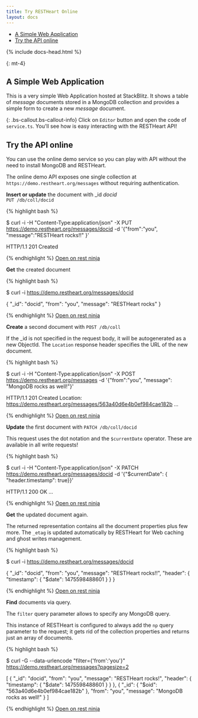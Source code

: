 ```yaml
---
title: Try RESTHeart Online
layout: docs
---
```


<div markdown="1" class="d-none d-xl-block col-xl-2 order-last bd-toc">

-   [A Simple Web Application](#a-simple-web-application)
-   [Try the API online](#try-the-api-online)

</div>
<div markdown="1" class="col-12 col-md-9 col-xl-8 py-md-3 bd-content pt-0">

{% include docs-head.html %}

{: mt-4}
## A Simple Web Application

This is a very simple Web Application hosted at StackBlitz. It shows a table of *message* documents stored in a MongoDB collection and provides a simple form to create a new *message* document.

{: .bs-callout.bs-callout-info}
Click on `Editor` button and open the code of `service.ts`. You'll see how is easy interacting with the RESTHeart API!

<div id="demo"></div>

<script type="text/javascript">
StackBlitzSDK.embedProjectId('demo', 'restheart-ng-demo', {
  openFile: 'src/app/service.ts',
  view: 'preview',
  width: "100%",
  height: "660px",
  hideNavigation: true,
  forceEmbedLayout: true
});
</script>

## Try the API online

You can use the online demo service so you can play with API without the need to install MongoDB and RESTHeart.

The online demo API exposes one single collection at `https://demo.restheart.org/messages` without requiring authentication.


<div class="row mt-3">
    <div class="col-lg-3 pt-2">
        <p><strong>Insert or update</strong> the document with _id <i>docid</i><br />
        <code>PUT /db/coll/docid</code></p>
    </div>
    <div class="col-lg-9">
{% highlight bash %}

$ curl -i -H "Content-Type:application/json" -X PUT https://demo.restheart.org/messages/docid -d '{"from":"you", "message":"RESTHeart rocks!!" }'

HTTP/1.1 201 Created

{% endhighlight %}
        <a href="http://restninja.io/share/607325d540eaa2eac909116d619be26ad21a9055/60" class="btn btn-sm float-right" target="_blank">Open on rest ninja</a>
    </div>
</div>

<div class="row mt-3">
    <div class="col-lg-3 pt-2">
        <p><strong>Get</strong> the created document</p>
    </div>
    <div class="col-lg-9">
{% highlight bash %}

$ curl -i https://demo.restheart.org/messages/docid

{
	"_id": "docid",
	"from": "you",
	"message": "RESTHeart rocks"
}

{% endhighlight %}
    <a href="https://restninja.io/share/7da53c179386d7df995c1e5574984d700cc0aef7/4" class="btn btn-sm float-right" target="_blank">Open on rest ninja</a>
    </div>
</div>

<div class="row mt-3">
    <div class="col-lg-3 pt-2">
        <p><strong>Create</strong> a second document with <code>POST /db/coll</code></p>
        <p>If the _id is not specified in the request body, it will be autogenerated as a new ObjectId. The <code>Location</code> response header specifies the URL of the new document.</p>
    </div>
    <div class="col-lg-9">
{% highlight bash %}

$ curl -i -H "Content-Type:application/json" -X POST https://demo.restheart.org/messages -d '{"from":"you", "message": "MongoDB rocks as well!"}'

HTTP/1.1 201 Created
Location: https://demo.restheart.org/messages/563a40d6e4b0ef984cae182b
...

{% endhighlight %}
    <a href="http://restninja.io/share/1fd808b1f51037c8b2b36d43d6bc315a0325029c/3" class="btn btn-sm float-right" target="_blank">Open on rest ninja</a>
    </div>
</div>

<div class="row mt-3">
    <div class="col-lg-3 pt-2">
        <p><strong>Update</strong> the first document with <code>PATCH /db/coll/docid</code></p>
        <p>This request uses the dot notation and the <code>$currentDate</code> operator. These are available in all write requests!</p>
    </div>
    <div class="col-lg-9">
{% highlight bash %}

$ curl -i -H "Content-Type:application/json" -X PATCH https://demo.restheart.org/messages/docid -d '{"$currentDate": { "header.timestamp": true}}'

HTTP/1.1 200 OK
...

{% endhighlight %}
    <a href="http://restninja.io/share/69ddd0c6d311ae99d6596f46d092556f324635d2/3" class="btn btn-sm float-right" target="_blank">Open on rest ninja</a>
    </div>
</div>

<div class="row mt-3">
    <div class="col-lg-3 pt-2">
        <p><strong>Get</strong> the updated document again.</p>
        <p>The returned representation contains all the document properties plus few more. The <code>_etag</code> is updated automatically by RESTHeart for Web caching and ghost writes management.</p>
    </div>
    <div class="col-lg-9">
{% highlight bash %}

$ curl -i https://demo.restheart.org/messages/docid

{
	"_id": "docid",
	"from": "you",
	"message": "RESTHeart rocks!!",
	"header": {
		"timestamp": {
			"$date": 1475598488601
		}
	}
}

{% endhighlight %}
    <a href="https://restninja.io/share/7da53c179386d7df995c1e5574984d700cc0aef7/5" class="btn btn-sm float-right" target="_blank">Open on rest ninja</a>
    </div>
</div>

<div class="row mt-3">
    <div class="col-lg-3 pt-2">
        <p><strong>Find</strong> documents via query.</p>
        <p>The <code>filter</code> query parameter allows to specify any MongoDB query.</p>
        <p>This instance of RESTHeart is configured to always add the <code>np</code> query parameter to the request; it gets rid of the collection properties and
        returns just an array of documents.</p>
    </div>
    <div class="col-lg-9">
{% highlight bash %}

$ curl -G --data-urlencode "filter={'from':'you'}" https://demo.restheart.org/messages?pagesize=2

[   {
		"_id": "docid",
		"from": "you",
		"message": "RESTHeart rocks!",
		"header": {
			"timestamp": {
				"$date": 1475598488601
			}
		}
	}, {
		"_id": {
			"$oid": "563a40d6e4b0ef984cae182b"
		},
		"from": "you",
		"message": "MongoDB rocks as well!"
	}
]

{% endhighlight %}
    <a href="http://restninja.io/share/694a0a5c4ae939230544d6dee093d72d27ae2dae/10" class="btn btn-sm float-right mb-2" target="_blank">Open on rest ninja</a>
    </div>
</div>

</div>
